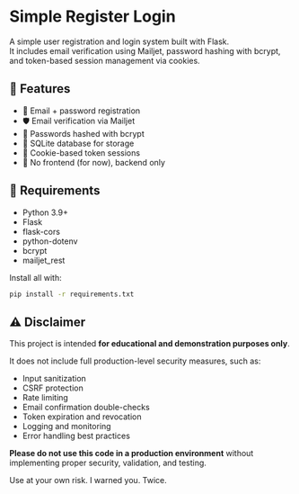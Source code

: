 # Simple Register Login

A simple user registration and login system built with Flask.  
It includes email verification using Mailjet, password hashing with bcrypt, and token-based session management via cookies.

## 🌟 Features

- 📧 Email + password registration
- 🛡️ Email verification via Mailjet
- 🔐 Passwords hashed with bcrypt
- 🧠 SQLite database for storage
- 🍪 Cookie-based token sessions
- 🚫 No frontend (for now), backend only

## 🔧 Requirements

- Python 3.9+
- Flask
- flask-cors
- python-dotenv
- bcrypt
- mailjet_rest

Install all with:

```bash
pip install -r requirements.txt
```
## ⚠️ Disclaimer

This project is intended **for educational and demonstration purposes only**.

It does not include full production-level security measures, such as:
- Input sanitization
- CSRF protection
- Rate limiting
- Email confirmation double-checks
- Token expiration and revocation
- Logging and monitoring
- Error handling best practices

**Please do not use this code in a production environment** without implementing proper security, validation, and testing.

Use at your own risk. I warned you. Twice.
